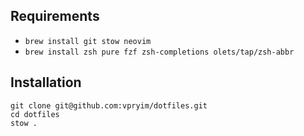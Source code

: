 ## Requirements

- `brew install git stow neovim`
- `brew install zsh pure fzf zsh-completions olets/tap/zsh-abbr`

## Installation

```
git clone git@github.com:vpryim/dotfiles.git
cd dotfiles
stow .
```
